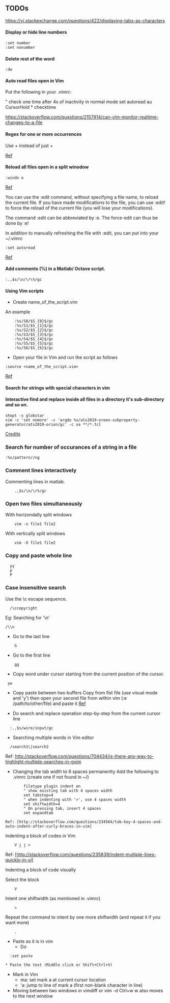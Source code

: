 ## TODOs
https://vi.stackexchange.com/questions/422/displaying-tabs-as-characters


#### Display or hide line numbers

    :set number
    :set nonumber

#### Delete rest of the word

    :dw

#### Auto read files open in Vim
Put the following in your .vimrc:

" check one time after 4s of inactivity in normal mode
set autoread
au CursorHold * checktime 

https://stackoverflow.com/questions/2157914/can-vim-monitor-realtime-changes-to-a-file

#### Regex for one or more occurrences
Use \+ instead of just +

[Ref](https://stackoverflow.com/questions/838979/unable-to-match-one-or-more-whitespaces-in-vim)

#### Reload all files open in a split winodow

    :windo e

[Ref](https://stackoverflow.com/questions/3770715/how-do-you-reload-all-vim-windows-at-once)

You can use the :edit command, without specifying a file name, to reload the current file. If you have made modifications to the file, you can use :edit! to force the reload of the current file (you will lose your modifications).

The command :edit can be abbreviated by :e. The force-edit can thus be done by :e!

In addition to manually refreshing the file with :edit, you can put into your ~/.vimrc

    :set autoread


[Ref](https://unix.stackexchange.com/questions/149209/refresh-changed-content-of-file-opened-in-vim)


#### Add comments (%) in a Matlab/ Octave script.

    :.,$s/\n/\r\%/gc


#### Using Vim scripts

* Create name_of_the_script.vim

An example

        :%s/S0/$S_{0}$/gc
        :%s/S1/$S_{1}$/gc
        :%s/S2/$S_{2}$/gc
        :%s/S3/$S_{3}$/gc
        :%s/S4/$S_{4}$/gc
        :%s/S5/$S_{5}$/gc
        :%s/S6/$S_{6}$/gc

* Open your file in Vim and run the script as follows
```console
:source <name_of_the_script.vim>
```

[Ref](https://stackoverflow.com/questions/3374179/run-vim-script-from-vim-commandline/8806874)

#### Search for strings with special characters in vim

#### Interactive find and replace inside all files in a directory it's sub-directory and so on.

```console
shopt -s globstar
vim -c 'set nomore' -c 'argdo %s/ats2019-oreon-subproperty-generator/ats2019-orion/gc' -c xa **/*.tcl
```

[Credits](https://stackoverflow.com/questions/55774223/interactive-find-and-replace-in-all-files-including-those-in-sub-directories-usi)

### Search for number of occurances of a string in a file

```console
:%s/pattern//ng
```

### Comment lines interactively
Commenting lines in matlab.
	
```console
	.,$s/\n/\r%/gc
```

### Open two files simultaneously
  With horizondally split windows
```console
    vim -o file1 file2
```
  With vertically split windows
```console
    vim -O file1 file2
```

### Copy and paste whole line
```console
  yy
  p
  P
```

### Case insensitive search
Use the \c escape sequence.
```console
  /\ccopyright
```

Eg: Searching for '\n'
```console
/\\n
```

* Go to the last line
```console
    G
```
* Go to the first line
```console
    gg
```
* Copy word under cursor starting from the current position of the cursor.
```console
 yw 
```

* Copy paste between two buffers
    Copy from fist file (use visual mode and 'y') then open your second file from within vim (:e /path/to/other/file) and paste it
  [Ref](https://stackoverflow.com/questions/4620672/copy-and-paste-content-from-one-file-to-another-file-in-vi)

* Do search and replace operation step-by-step from the current cursor line
```console
  :.,$s/wire/input/gc
```

* Searching multiple words in Vim editor
```console
  /search1\|search2
```
  Ref: http://stackoverflow.com/questions/704434/is-there-any-way-to-highlight-multiple-searches-in-gvim

* Changing the tab width to 6 spaces permanenlty
    Add the following to .vimrc (create one if not found in ~/)
```console
        filetype plugin indent on
        " show existing tab with 4 spaces width
        set tabstop=4
        " when indenting with '>', use 4 spaces width
        set shiftwidth=4
        " On pressing tab, insert 4 spaces
        set expandtab
```
    Ref: [http://stackoverflow.com/questions/234564/tab-key-4-spaces-and-auto-indent-after-curly-braces-in-vim]

Indenting a block of codes in Vim

```console
    V j j >
```
  Ref: [http://stackoverflow.com/questions/235839/indent-multiple-lines-quickly-in-vi]

Indenting a block of code visually

  Select the block

```console
    V
```
  
  Intent one shiftwidth (as mentioned in .vimrc)
    
```console
    >
```
  
  Repeat the command to intent by one more shiftwidth (and repeat it if you want more)
    
```console
    .
```

* Paste as it is in vim
	* Do 
```console
  :set paste
```
	* Paste the text (Middle click or Shift+Ctrl+V)

* Mark in Vim
	* ma:	set mark a at current cursor location
	* 'a:	jump to line of mark a (first non-blank character in line) 
* Moving between two windows in vimdiff or vim -d
        Ctrl+w w also moves to the next window
